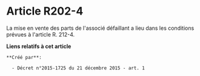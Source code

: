 # Article R202-4

La mise en vente des parts de l'associé défaillant a lieu dans les conditions prévues à l'article R. 212-4.

**Liens relatifs à cet article**

	**Créé par**:

	  - Décret n°2015-1725 du 21 décembre 2015 - art. 1
